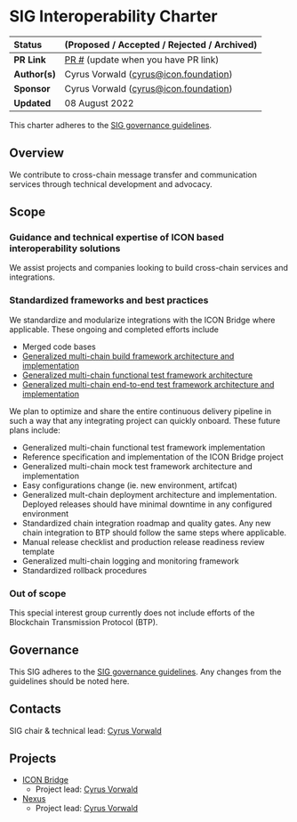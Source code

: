 # SIG Interoperability Charter

| Status        | (Proposed / Accepted / Rejected / Archived)       |
:-------------- |:---------------------------------------------------- |
| **PR Link**     | [PR #](https://github.com/icon-project/community/pulls/#) (update when you have PR link)|
| **Author(s)** | Cyrus Vorwald (cyrus@icon.foundation) |
| **Sponsor**   | Cyrus Vorwald (cyrus@icon.foundation) |
| **Updated**   | 08 August 2022 |

This charter adheres to the [SIG governance guidelines](/guidelines/governance/sig-governance-guidelines.md).

## Overview

We contribute to cross-chain message transfer and communication services through technical development and advocacy.

## Scope

### Guidance and technical expertise of ICON based interoperability solutions

We assist projects and companies looking to build cross-chain services and integrations.

### Standardized frameworks and best practices

We standardize and modularize integrations with the ICON Bridge where applicable. These ongoing and completed efforts include

- Merged code bases
- [Generalized multi-chain build framework architecture and implementation](https://github.com/icon-project/icon-bridge/discussions/192)
- [Generalized multi-chain functional test framework architecture](https://github.com/icon-project/icon-bridge/discussions/134)
- [Generalized multi-chain end-to-end test framework architecture and implementation](https://github.com/icon-project/icon-bridge/discussions/141)

We plan to optimize and share the entire continuous delivery pipeline in such a way that any integrating project can quickly onboard. These future plans include:

- Generalized multi-chain functional test framework implementation
- Reference specification and implementation of the ICON Bridge project
- Generalized multi-chain mock test framework architecture and implementation
- Easy configurations change (ie. new environment, artifcat)
- Generalized mult-chain deployment architecture and implementation. Deployed releases should have minimal downtime in any configured environment
- Standardized chain integration roadmap and quality gates. Any new chain integration to BTP should follow the same steps where applicable.
- Manual release checklist and production release readiness review template
- Generalized multi-chain logging and monitoring framework
- Standardized rollback procedures

### Out of scope

This special interest group currently does not include efforts of the Blockchain Transmission Protocol (BTP).

## Governance

This SIG adheres to the [SIG governance guidelines](/guidelines/governance/sig-governance-guidelines.md). Any changes from the guidelines should be noted here.

## Contacts

SIG chair & technical lead: [Cyrus Vorwald](https://github.com/CyrusVorwald-ICON)

## Projects

- [ICON Bridge](https://github.com/icon-project/icon-bridge)
    - Project lead: [Cyrus Vorwald](https://github.com/CyrusVorwald-ICON)
- [Nexus](https://github.com/icon-project/Nexus)
    - Project lead: [Cyrus Vorwald](https://github.com/CyrusVorwald-ICON)